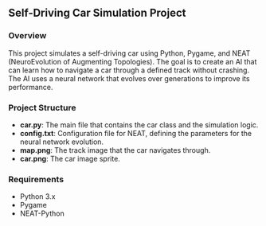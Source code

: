 ## Self-Driving Car Simulation Project

### Overview

This project simulates a self-driving car using Python, Pygame, and NEAT (NeuroEvolution of Augmenting Topologies). The goal is to create an AI that can learn how to navigate a car through a defined track without crashing. The AI uses a neural network that evolves over generations to improve its performance.

### Project Structure

- **car.py**: The main file that contains the car class and the simulation logic.
- **config.txt**: Configuration file for NEAT, defining the parameters for the neural network evolution.
- **map.png**: The track image that the car navigates through.
- **car.png**: The car image sprite.

### Requirements

- Python 3.x
- Pygame
- NEAT-Python
